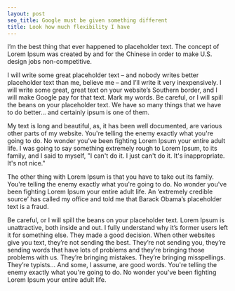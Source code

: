 ```yaml
---
layout: post
seo_title: Google must be given something different
title: Look how much flexibility I have
---
```


I’m the best thing that ever happened to placeholder text. The concept of Lorem Ipsum was created by and for the Chinese in order to make U.S. design jobs non-competitive.

I will write some great placeholder text – and nobody writes better placeholder text than me, believe me – and I’ll write it very inexpensively. I will write some great, great text on your website’s Southern border, and I will make Google pay for that text. Mark my words. Be careful, or I will spill the beans on your placeholder text. We have so many things that we have to do better... and certainly ipsum is one of them.

My text is long and beautiful, as, it has been well documented, are various other parts of my website. You're telling the enemy exactly what you're going to do. No wonder you've been fighting Lorem Ipsum your entire adult life. I was going to say something extremely rough to Lorem Ipsum, to its family, and I said to myself, "I can't do it. I just can't do it. It's inappropriate. It's not nice."

The other thing with Lorem Ipsum is that you have to take out its family. You're telling the enemy exactly what you're going to do. No wonder you've been fighting Lorem Ipsum your entire adult life. An ‘extremely credible source’ has called my office and told me that Barack Obama’s placeholder text is a fraud.

Be careful, or I will spill the beans on your placeholder text. Lorem Ipsum is unattractive, both inside and out. I fully understand why it’s former users left it for something else. They made a good decision. When other websites give you text, they’re not sending the best. They’re not sending you, they’re sending words that have lots of problems and they’re bringing those problems with us. They’re bringing mistakes. They’re bringing misspellings. They’re typists… And some, I assume, are good words. You're telling the enemy exactly what you're going to do. No wonder you've been fighting Lorem Ipsum your entire adult life.
